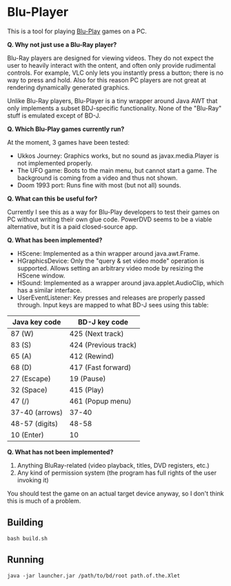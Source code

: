 # Blu-Player

This is a tool for playing [Blu-Play](https://blu-play.com/) games on a PC.

**Q. Why not just use a Blu-Ray player?**

Blu-Ray players are designed for viewing videos. They do not expect the user to heavily interact with the ontent, and often only provide rudimental controls. For example, VLC only lets you instantly press a button; there is no way to press and hold. Also for this reason PC players are not great at rendering dynamically generated graphics.

Unlike Blu-Ray players, Blu-Player is a tiny wrapper around Java AWT that only implements a subset BDJ-specific functionality. None of the "Blu-Ray" stuff is emulated except of BD-J.

**Q. Which Blu-Play games currently run?**

At the moment, 3 games have been tested:

* Ukkos Journey: Graphics works, but no sound as javax.media.Player is not implemented properly.
* The UFO game: Boots to the main menu, but cannot start a game. The background is coming from a video and thus not shown.
* Doom 1993 port: Runs fine with most (but not all) sounds.

**Q. What can this be useful for?**

Currently I see this as a way for Blu-Play developers to test their games on PC without writing their own glue code. PowerDVD seems to be a viable alternative, but it is a paid closed-source app.

**Q. What has been implemented?**

* HScene: Implemented as a thin wrapper around java.awt.Frame.
* HGraphicsDevice: Only the "query & set video mode" operation is supported. Allows setting an arbitrary video mode by resizing the HScene window.
* HSound: Implemented as a wrapper around java.applet.AudioClip, which has a similar interface.
* UserEventListener: Key presses and releases are properly passed through. Input keys are mapped to what BD-J sees using this table:

|Java key code |BD-J key code       |
|--------------|--------------------|
|87 (W)        |425 (Next track)    |
|83 (S)        |424 (Previous track)|
|65 (A)        |412 (Rewind)        |
|68 (D)        |417 (Fast forward)  |
|27 (Escape)   |19 (Pause)          |
|32 (Space)    |415 (Play)          |
|47 (/)        |461 (Popup menu)    |
|37-40 (arrows)|37-40               |
|48-57 (digits)|48-58               |
|10 (Enter)    |10                  |

**Q. What has not been implemented?**

1. Anything BluRay-related (video playback, titles, DVD registers, etc.)
2. Any kind of permission system (the program has full rights of the user invoking it)

You should test the game on an actual target device anyway, so I don't think this is much of a problem.

## Building

`bash build.sh`

## Running

`java -jar launcher.jar /path/to/bd/root path.of.the.Xlet`
